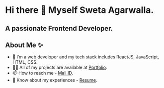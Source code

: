 # Hi there 👋 Myself Sweta Agarwalla. 
## A passionate Frontend Developer.

## About Me ✨

- 🌱 I’m a web developer and my tech stack includes ReactJS, JavaScript, HTML, CSS. 
- 👨‍💻 All of my projects are available at [Portfolio](https://swetaagarwalla.netlify.app/). 
- 📫 How to reach me - [Mail ID](agarwallasweta1@gmail.com).
- 📄 Know about my experiences - [Resume](https://drive.google.com/file/d/14GipfhPT7R82E80vOFIO3wWpalJm58J1/view).


<!--
**sweta1308/sweta1308** is a ✨ _special_ ✨ repository because its `README.md` (this file) appears on your GitHub profile.

Here are some ideas to get you started:

- 🔭 I’m currently working on ...
- 🌱 I’m currently learning ...
- 👯 I’m looking to collaborate on ...
- 🤔 I’m looking for help with ...
- 💬 Ask me about ...
- 📫 How to reach me: ...
- 😄 Pronouns: ...
- ⚡ Fun fact: ...
-->
